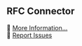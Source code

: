 ## RFC Connector

🚀 [More Information...](https://abap2ui5.github.io/docs/addons/rfc.html) <br>
🐞 [Report Issues](https://github.com/abap2UI5/abap2UI5/issues) 
